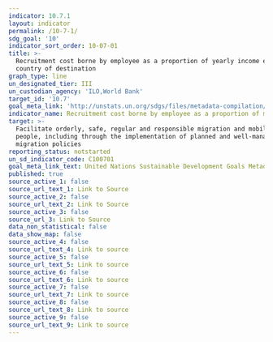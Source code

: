 ```yaml
---
indicator: 10.7.1
layout: indicator
permalink: /10-7-1/
sdg_goal: '10'
indicator_sort_order: 10-07-01
title: >-
  Recruitment cost borne by employee as a proportion of yearly income earned in
  country of destination
graph_type: line
un_designated_tier: III
un_custodian_agency: 'ILO,World Bank'
target_id: '10.7'
goal_meta_link: 'http://unstats.un.org/sdgs/files/metadata-compilation/Metadata-Goal-10.pdf'
indicator_name: Recruitment cost borne by employee as a proportion of monthly income earned in country of destination
target: >-
  Facilitate orderly, safe, regular and responsible migration and mobility of
  people, including through the implementation of planned and well-managed
  migration policies
reporting_status: notstarted
un_sd_indicator_code: C100701
goal_meta_link_text: United Nations Sustainable Development Goals Metadata (pdf 564kB)
published: true
source_active_1: false
source_url_text_1: Link to Source
source_active_2: false
source_url_text_2: Link to Source
source_active_3: false
source_url_3: Link to Source
data_non_statistical: false
data_show_map: false
source_active_4: false
source_url_text_4: Link to source
source_active_5: false
source_url_text_5: Link to source
source_active_6: false
source_url_text_6: Link to source
source_active_7: false
source_url_text_7: Link to source
source_active_8: false
source_url_text_8: Link to source
source_active_9: false
source_url_text_9: Link to source
---
```

